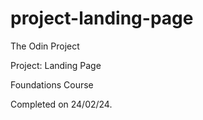 # project-landing-page

The Odin Project

Project: Landing Page

Foundations Course



Completed on 24/02/24.
